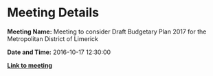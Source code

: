 # Meeting Details

**Meeting Name:** Meeting to consider Draft Budgetary Plan 2017 for the Metropolitan District of Limerick

**Date and Time:** 2016-10-17 12:30:00

**<a href="https://www.limerick.ie/council/whats-on/meeting-consider-draft-budgetary-plan-2017-metropolitan-district-limerick" target="_blank">Link to meeting</a>**
